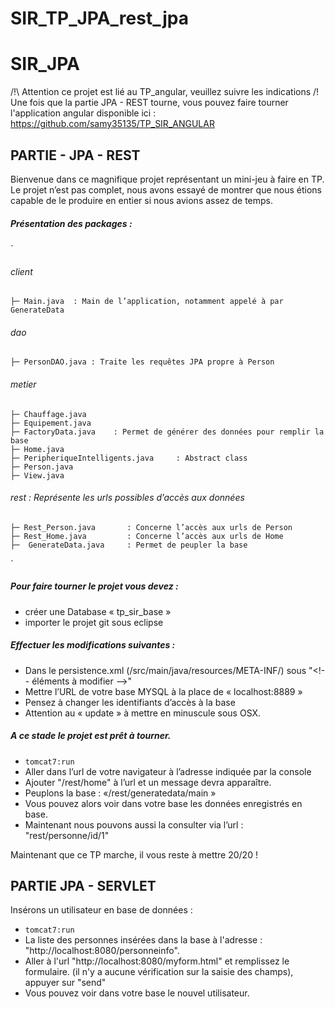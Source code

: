 # SIR_TP_JPA_rest_jpa

SIR_JPA
=====================

/!\ Attention ce projet est lié au TP_angular, veuillez suivre les indications /!\
Une fois que la partie JPA - REST tourne, vous pouvez faire tourner l'application angular disponible ici :
https://github.com/samy35135/TP_SIR_ANGULAR


PARTIE - JPA - REST 
--------------------

Bienvenue dans ce magnifique projet représentant un mini-jeu à faire en TP.
Le projet n’est pas complet, nous avons essayé de montrer que nous étions capable de le produire en entier si nous avions assez de temps.


##### Présentation des packages :
`
###### client  
    ├─ Main.java  : Main de l’application, notamment appelé à par GenerateData  

###### dao  
    ├─ PersonDAO.java : Traite les requêtes JPA propre à Person  
 
###### metier  
    ├─ Chauffage.java  
    ├─ Equipement.java  
    ├─ FactoryData.java    : Permet de générer des données pour remplir la base  
    ├─ Home.java  
    ├─ PeripheriqueIntelligents.java     : Abstract class  
    ├─ Person.java  
    ├─ View.java  

###### rest : Représente les urls possibles d’accès aux données  
    ├─ Rest_Person.java       : Concerne l’accès aux urls de Person  
    ├─ Rest_Home.java         : Concerne l’accès aux urls de Home  
    ├─  GenerateData.java     : Permet de peupler la base  
`

##### Pour faire tourner le projet vous devez : 
- créer une Database « tp_sir_base »
- importer le projet git sous eclipse


##### Effectuer les modifications suivantes :
- Dans le persistence.xml (/src/main/java/resources/META-INF/) 
  sous "<!--  éléments à modifier —>"
- Mettre l’URL de votre base MYSQL à la place de « localhost:8889 » 
- Pensez à changer les identifiants d’accès à la base
- Attention au « update » à mettre en minuscule sous OSX. 

##### A ce stade le projet est prêt à tourner.
- `tomcat7:run`
- Aller dans l’url de votre navigateur à l’adresse indiquée par la console
- Ajouter "/rest/home" à l’url et un message devra apparaître.
- Peuplons la base : «/rest/generatedata/main » 
- Vous pouvez alors voir dans votre base les données enregistrés en base.
- Maintenant nous pouvons aussi la consulter via l’url : "rest/personne/id/1" 


Maintenant que ce TP marche, il vous reste  à mettre 20/20 !  



PARTIE JPA - SERVLET 
--------------------

Insérons un utilisateur en base de données :
- `tomcat7:run`
- La liste des personnes insérées dans la base à l'adresse : "http://localhost:8080/personneinfo".
- Aller à l'url "http://localhost:8080/myform.html"  et remplissez le formulaire. (il n'y a aucune vérification sur la saisie des champs), appuyer sur "send"
- Vous pouvez voir dans votre base le nouvel utilisateur.




